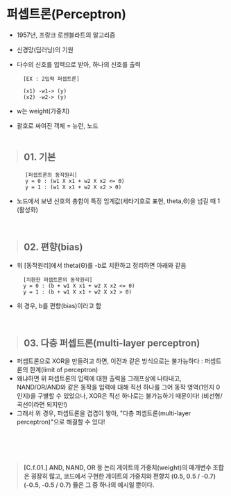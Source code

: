 # 퍼셉트론(Perceptron)

- 1957년, 프랑크 로젠블라트의 알고리즘
- 신경망(딥러닝)의 기원
- 다수의 신호를 입력으로 받아, 하나의 신호를 출력

        [EX : 2입력 퍼셉트론]

        (x1) -w1-> (y)
        (x2) -w2-> (y)

- w는 weight(가중치)
- 괄호로 싸여진 객체 = 뉴런, 노드  
  <br>

> ## 01. 기본

          [퍼셉트론의 동작원리]
          y = 0 : (w1 X x1 + w2 X x2 <= Θ)
          y = 1 : (w1 X x1 + w2 X x2 > Θ)

- 노드에서 보낸 신호의 총합이 특정 임계값(세타기호로 표현, theta,Θ)을 넘길 때 1 (활성화)

<br>

> ## 02. 편향(bias)

- 위 [동작원리]에서 theta(Θ)를 -b로 치환하고 정리하면 아래와 같음

        [치환한 퍼셉트론의 동작원리]
        y = 0 : (b + w1 X x1 + w2 X x2 <= 0)
        y = 1 : (b + w1 X x1 + w2 X x2 > 0)

- 위 경우, b를 편향(bias)이라고 함

<br>

> ## 03. 다층 퍼셉트론(multi-layer perceptron)

- 퍼셉트론으로 XOR을 만들려고 하면, 이전과 같은 방식으로는 불가능하다 : 퍼셉트론의 한계(limit of perceptron)
- 왜냐하면 위 퍼셉트론의 입력에 대한 출력을 그래프상에 나타내고, NAND/OR/AND와 같은 동작을 입력에 대해 직선 하나를 그어 동작 영역(1인지 0인지)을 구별할 수 있었으나, XOR은 직선 하나로는 불가능하기 때문이다! (비선형/곡선이라면 되지만!)
- 그래서 위 경우, 퍼셉트론을 겹겹이 쌓아, "다층 퍼셉트론(multi-layer perceptron)"으로 해결할 수 있다!

<br><br><br>

> #### [C.f.01.] AND, NAND, OR 등 논리 게이트의 가중치(weight)의 매개변수 조합은 굉장히 많고, 코드에서 구현한 게이트의 가중치와 편향치 (0.5, 0.5 / -0.7) (-0.5, -0.5 / 0.7) 들은 그 중 하나의 예시일 뿐이다.
